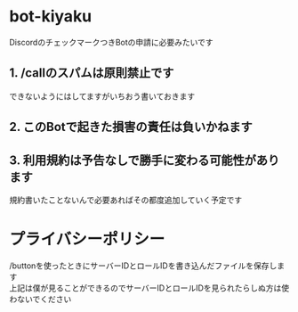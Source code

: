 # bot-kiyaku
DiscordのチェックマークつきBotの申請に必要みたいです  
## 1. /callのスパムは原則禁止です
できないようにはしてますがいちおう書いておきます
## 2. このBotで起きた損害の責任は負いかねます
## 3. 利用規約は予告なしで勝手に変わる可能性があります
規約書いたことないんで必要あればその都度追加していく予定です
# プライバシーポリシー
/buttonを使ったときにサーバーIDとロールIDを書き込んだファイルを保存します  
上記は僕が見ることができるのでサーバーIDとロールIDを見られたらしぬ方は使わないでください
